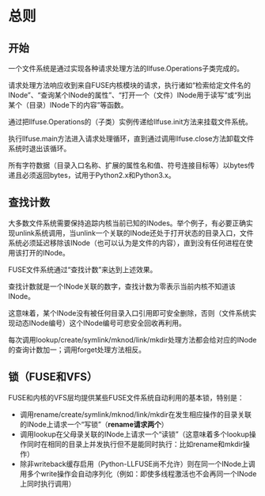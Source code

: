 # 总则

## 开始
一个文件系统是通过实现各种请求处理方法的llfuse.Operations子类完成的。

请求处理方法响应收到来自FUSE内核模块的请求，执行诸如“检索给定文件名的INode”、“查询某个INode的属性”、“打开一个（文件）INode用于读写”或“列出某个（目录）INode下的内容”等函数。

通过把llfuse.Operations的（子类）实例传递给llfuse.init方法来挂载文件系统。

执行llfuse.main方法进入请求处理循环，直到通过调用llfuse.close方法卸载文件系统时退出该循环。

所有字符数据（目录入口名称、扩展的属性名和值、符号连接目标等）以bytes传递且必须返回bytes，试用于Python2.x和Python3.x。

## 查找计数
大多数文件系统需要保持追踪内核当前已知的INodes。举个例子，有必要正确实现unlink系统调用，当unlink一个关联的INode还处于打开状态的目录入口，文件系统必须延迟移除该INode（也可以认为是文件的内容），直到没有任何进程在使用该打开的INode。

FUSE文件系统通过“查找计数”来达到上述效果。

查找计数就是一个INode关联的数字，查找计数为零表示当前内核不知道该INode。

这意味着，某个INode没有被任何目录入口引用即可安全删除，否则（文件系统实现动态INode编号）这个INode编号可悲安全回收再利用。

每次调用lookup/create/symlink/mknod/link/mkdir处理方法都会给对应的INode的查询计数加一；调用forget处理方法相反。

## 锁（FUSE和VFS）
FUSE和内核的VFS层均提供某些FUSE文件系统自动利用的基本锁，特别是：

- 调用rename/create/symlink/mknod/link/mkdir在发生相应操作的目录关联的INode上请求一个“写锁”（**rename请求两个**）
- 调用lookup在父母录关联的INode上请求一个“读锁”（这意味着多个lookup操作同时在相同的目录上并发执行但不是能同时执行：比如rename和mkdir操作）
- 除非writeback缓存启用（Python-LLFUSE尚不允许）则在同一个INode上调用多个write操作会自动序列化（例如：即使多线程激活也不会再同一个INode上同时执行调用）